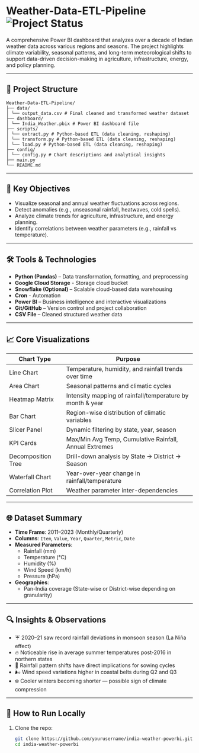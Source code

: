 # Weather-Data-ETL-Pipeline ![Project Status](https://img.shields.io/badge/status-WIP-yellow.svg)

A comprehensive Power BI dashboard that analyzes over a decade of Indian weather data across various regions and seasons. The project highlights climate variability, seasonal patterns, and long-term meteorological shifts to support data-driven decision-making in agriculture, infrastructure, energy, and policy planning.

---

## 📁 Project Structure
    Weather-Data-ETL-Pipeline/
    ├── data/
    │ └── output_data.csv # Final cleaned and transformed weather dataset
    ├── dashboard/
    │ └── India_Weather.pbix # Power BI dashboard file
    ├── scripts/
    │ └── extract.py # Python-based ETL (data cleaning, reshaping)
    │ └── transform.py # Python-based ETL (data cleaning, reshaping)
    │ └── load.py # Python-based ETL (data cleaning, reshaping)
    ├── config/
    │ └── config.py # Chart descriptions and analytical insights
    ├── main.py
    └── README.md


---

## 🧠 Key Objectives

- Visualize seasonal and annual weather fluctuations across regions.
- Detect anomalies (e.g., unseasonal rainfall, heatwaves, cold spells).
- Analyze climate trends for agriculture, infrastructure, and energy planning.
- Identify correlations between weather parameters (e.g., rainfall vs temperature).

---

## 🛠️ Tools & Technologies

- **Python (Pandas)** – Data transformation, formatting, and preprocessing
- **Google Cloud Storage** - Storage cloud bucket
- **Snowflake (Optional)** – Scalable cloud-based data warehousing
- **Cron** - Automation
- **Power BI** – Business intelligence and interactive visualizations
- **Git/GitHub** – Version control and project collaboration
- **CSV File** – Cleaned structured weather data

---

## 📈 Core Visualizations

| Chart Type              | Purpose                                                             |
|-------------------------|---------------------------------------------------------------------|
| Line Chart              | Temperature, humidity, and rainfall trends over time                |
| Area Chart              | Seasonal patterns and climatic cycles                               |
| Heatmap Matrix          | Intensity mapping of rainfall/temperature by month & year           |
| Bar Chart               | Region-wise distribution of climatic variables                      |
| Slicer Panel            | Dynamic filtering by state, year, season                           |
| KPI Cards               | Max/Min Avg Temp, Cumulative Rainfall, Annual Extremes              |
| Decomposition Tree      | Drill-down analysis by State → District → Season                   |
| Waterfall Chart         | Year-over-year change in rainfall/temperature                       |
| Correlation Plot        | Weather parameter inter-dependencies                                |

---

## 🌐 Dataset Summary

- **Time Frame**: 2011–2023 (Monthly/Quarterly)
- **Columns**: `Item`, `Value`, `Year`, `Quarter`, `Metric`, `Date`
- **Measured Parameters**:
  - Rainfall (mm)
  - Temperature (°C)
  - Humidity (%)
  - Wind Speed (km/h)
  - Pressure (hPa)
- **Geographies**:
  - Pan-India coverage (State-wise or District-wise depending on granularity)

---

## 🔍 Insights & Observations

- ☔ 2020–21 saw record rainfall deviations in monsoon season (La Niña effect)
- 🔥 Noticeable rise in average summer temperatures post-2016 in northern states
- 🌾 Rainfall pattern shifts have direct implications for sowing cycles
- 🌬️ Wind speed variations higher in coastal belts during Q2 and Q3
- ❄️ Cooler winters becoming shorter — possible sign of climate compression

---

## 🚀 How to Run Locally

1. Clone the repo:
   ```bash
   git clone https://github.com/yourusername/india-weather-powerbi.git
   cd india-weather-powerbi
   ```
